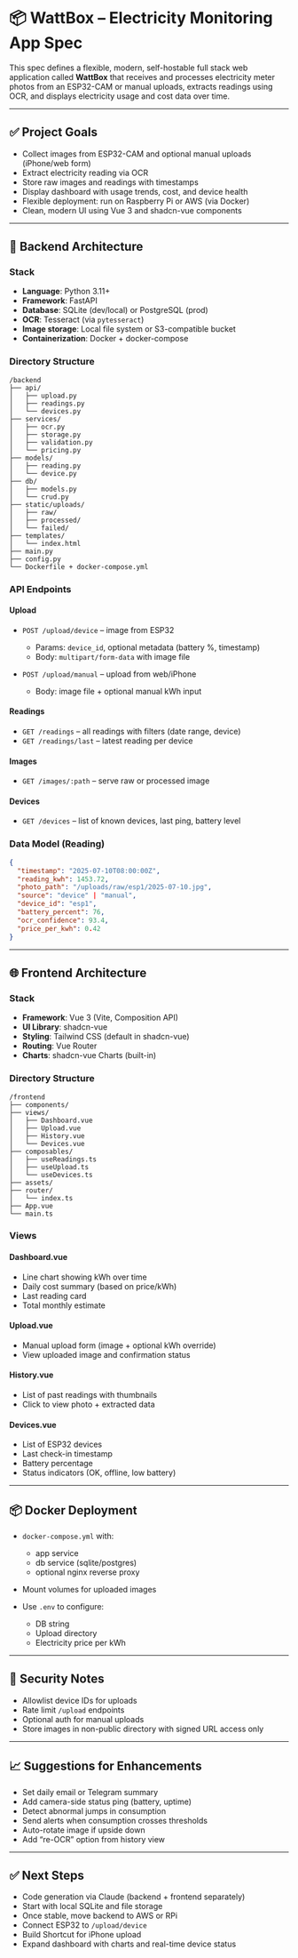 # 📦 WattBox – Electricity Monitoring App Spec

This spec defines a flexible, modern, self-hostable full stack web application called **WattBox** that receives and processes electricity meter photos from an ESP32-CAM or manual uploads, extracts readings using OCR, and displays electricity usage and cost data over time.

---

## ✅ Project Goals

- Collect images from ESP32-CAM and optional manual uploads (iPhone/web form)
- Extract electricity reading via OCR
- Store raw images and readings with timestamps
- Display dashboard with usage trends, cost, and device health
- Flexible deployment: run on Raspberry Pi or AWS (via Docker)
- Clean, modern UI using Vue 3 and shadcn-vue components

---

## 🧱 Backend Architecture

### Stack

- **Language**: Python 3.11+
- **Framework**: FastAPI
- **Database**: SQLite (dev/local) or PostgreSQL (prod)
- **OCR**: Tesseract (via `pytesseract`)
- **Image storage**: Local file system or S3-compatible bucket
- **Containerization**: Docker + docker-compose

### Directory Structure

```
/backend
├── api/
│   ├── upload.py
│   ├── readings.py
│   └── devices.py
├── services/
│   ├── ocr.py
│   ├── storage.py
│   ├── validation.py
│   └── pricing.py
├── models/
│   ├── reading.py
│   └── device.py
├── db/
│   ├── models.py
│   └── crud.py
├── static/uploads/
│   ├── raw/
│   ├── processed/
│   └── failed/
├── templates/
│   └── index.html
├── main.py
├── config.py
└── Dockerfile + docker-compose.yml
```

### API Endpoints

#### Upload

- `POST /upload/device` – image from ESP32

  - Params: `device_id`, optional metadata (battery %, timestamp)
  - Body: `multipart/form-data` with image file

- `POST /upload/manual` – upload from web/iPhone

  - Body: image file + optional manual kWh input

#### Readings

- `GET /readings` – all readings with filters (date range, device)
- `GET /readings/last` – latest reading per device

#### Images

- `GET /images/:path` – serve raw or processed image

#### Devices

- `GET /devices` – list of known devices, last ping, battery level

### Data Model (Reading)

```json
{
  "timestamp": "2025-07-10T08:00:00Z",
  "reading_kwh": 1453.72,
  "photo_path": "/uploads/raw/esp1/2025-07-10.jpg",
  "source": "device" | "manual",
  "device_id": "esp1",
  "battery_percent": 76,
  "ocr_confidence": 93.4,
  "price_per_kwh": 0.42
}
```

---

## 🌐 Frontend Architecture

### Stack

- **Framework**: Vue 3 (Vite, Composition API)
- **UI Library**: shadcn-vue
- **Styling**: Tailwind CSS (default in shadcn-vue)
- **Routing**: Vue Router
- **Charts**: shadcn-vue Charts (built-in)

### Directory Structure

```
/frontend
├── components/
├── views/
│   ├── Dashboard.vue
│   ├── Upload.vue
│   ├── History.vue
│   └── Devices.vue
├── composables/
│   ├── useReadings.ts
│   ├── useUpload.ts
│   └── useDevices.ts
├── assets/
├── router/
│   └── index.ts
├── App.vue
└── main.ts
```

### Views

#### Dashboard.vue

- Line chart showing kWh over time
- Daily cost summary (based on price/kWh)
- Last reading card
- Total monthly estimate

#### Upload.vue

- Manual upload form (image + optional kWh override)
- View uploaded image and confirmation status

#### History.vue

- List of past readings with thumbnails
- Click to view photo + extracted data

#### Devices.vue

- List of ESP32 devices
- Last check-in timestamp
- Battery percentage
- Status indicators (OK, offline, low battery)

---

## 📦 Docker Deployment

- `docker-compose.yml` with:

  - app service
  - db service (sqlite/postgres)
  - optional nginx reverse proxy

- Mount volumes for uploaded images

- Use `.env` to configure:

  - DB string
  - Upload directory
  - Electricity price per kWh

---

## 🔐 Security Notes

- Allowlist device IDs for uploads
- Rate limit `/upload` endpoints
- Optional auth for manual uploads
- Store images in non-public directory with signed URL access only

---

## 📈 Suggestions for Enhancements

- Set daily email or Telegram summary
- Add camera-side status ping (battery, uptime)
- Detect abnormal jumps in consumption
- Send alerts when consumption crosses thresholds
- Auto-rotate image if upside down
- Add “re-OCR” option from history view

---

## ✅ Next Steps

- Code generation via Claude (backend + frontend separately)
- Start with local SQLite and file storage
- Once stable, move backend to AWS or RPi
- Connect ESP32 to `/upload/device`
- Build Shortcut for iPhone upload
- Expand dashboard with charts and real-time device status


